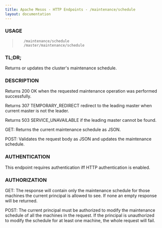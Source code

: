 ```yaml
---
title: Apache Mesos - HTTP Endpoints - /maintenance/schedule
layout: documentation
---
```

<!--- This is an automatically generated file. DO NOT EDIT! --->

### USAGE ###
>        /maintenance/schedule
>        /master/maintenance/schedule

### TL;DR; ###
Returns or updates the cluster's maintenance schedule.

### DESCRIPTION ###
Returns 200 OK when the requested maintenance operation was performed
successfully.

Returns 307 TEMPORARY_REDIRECT redirect to the leading master when
current master is not the leader.

Returns 503 SERVICE_UNAVAILABLE if the leading master cannot be
found.

GET: Returns the current maintenance schedule as JSON.

POST: Validates the request body as JSON
and updates the maintenance schedule.


### AUTHENTICATION ###
This endpoint requires authentication iff HTTP authentication is
enabled.

### AUTHORIZATION ###
GET: The response will contain only the maintenance schedule for
those machines the current principal is allowed to see. If none
an empty response will be returned.

POST: The current principal must be authorized to modify the
maintenance schedule of all the machines in the request. If the
principal is unauthorized to modify the schedule for at least one
machine, the whole request will fail.